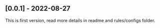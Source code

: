 ## [0.0.1] - 2022-08-27

This is first version, read more details in readme and rules/configs folder.
